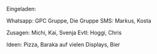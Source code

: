 Eingeladen:

Whatsapp: GPC Gruppe, Die Gruppe
SMS: Markus, Kosta

Zusagen: Michi, Kai, Svenja
Evtl: Hoggi, Chris

Ideen: Pizza, Baraka auf vielen Displays, Bier